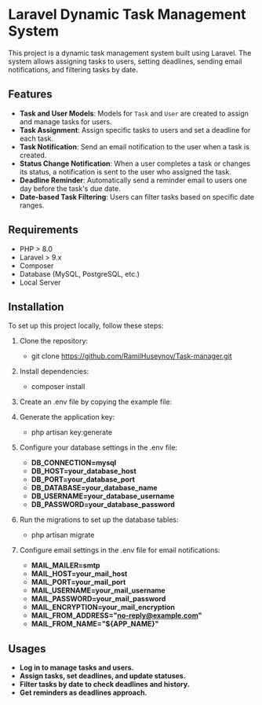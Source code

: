 # Laravel Dynamic Task Management System

This project is a dynamic task management system built using Laravel. The system allows assigning tasks to users, setting deadlines, sending email notifications, and filtering tasks by date.

## Features

- **Task and User Models**: Models for `Task` and `User` are created to assign and manage tasks for users.
- **Task Assignment**: Assign specific tasks to users and set a deadline for each task.
- **Task Notification**: Send an email notification to the user when a task is created.
- **Status Change Notification**: When a user completes a task or changes its status, a notification is sent to the user who assigned the task.
- **Deadline Reminder**: Automatically send a reminder email to users one day before the task's due date.
- **Date-based Task Filtering**: Users can filter tasks based on specific date ranges.

## Requirements

- PHP > 8.0
- Laravel > 9.x
- Composer
- Database (MySQL, PostgreSQL, etc.)
- Local Server

## Installation

To set up this project locally, follow these steps:

1. Clone the repository:
   
   - git clone https://github.com/RamilHuseynov/Task-manager.git

2. Install dependencies:
   - composer install

3. Create an .env file by copying the example file:

4. Generate the application key:
   - php artisan key:generate

5. Configure your database settings in the .env file:
   - **DB_CONNECTION=mysql**
   - **DB_HOST=your_database_host**
   - **DB_PORT=your_database_port**
   - **DB_DATABASE=your_database_name**
   - **DB_USERNAME=your_database_username**
   - **DB_PASSWORD=your_database_password**

6. Run the migrations to set up the database tables:
   - php artisan migrate

7. Configure email settings in the .env file for email notifications:
   - **MAIL_MAILER=smtp**
   - **MAIL_HOST=your_mail_host**
   - **MAIL_PORT=your_mail_port**
   - **MAIL_USERNAME=your_mail_username**
   - **MAIL_PASSWORD=your_mail_password**
   - **MAIL_ENCRYPTION=your_mail_encryption**
   - **MAIL_FROM_ADDRESS="no-reply@example.com"**
   - **MAIL_FROM_NAME="${APP_NAME}"**
   

## Usages

- **Log in to manage tasks and users.**
- **Assign tasks, set deadlines, and update statuses.**
- **Filter tasks by date to check deadlines and history.**
- **Get reminders as deadlines approach.**


